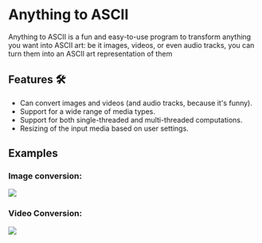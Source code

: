 # Anything to ASCII
Anything to ASCII is a fun and easy-to-use program to transform anything you want into ASCII art: 
be it images, videos, or even audio tracks, you can turn them into an ASCII art representation of them

## Features 🛠️
- Can convert images and videos (and audio tracks, because it's funny). 
- Support for a wide range of media types.
- Support for both single-threaded and multi-threaded computations.
- Resizing of the input media based on user settings.

## Examples

### Image conversion:

![](https://github.com/confused-ace-noises/anything_to_ascii/blob/master/.assets/ascii_video_video_pizza.gif?raw=true)

### Video Conversion:

![](https://github.com/confused-ace-noises/anything_to_ascii/blob/master/.assets/ascii_video_video_pizza.gif?raw=true)
